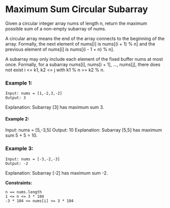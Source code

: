# Maximum Sum Circular Subarray

Given a circular integer array nums of length n, return the maximum possible sum of a non-empty subarray of nums.

A circular array means the end of the array connects to the beginning of the array. Formally, the next element of nums[i] is nums[(i + 1) % n] and the previous element of nums[i] is nums[(i - 1 + n) % n].

A subarray may only include each element of the fixed buffer nums at most once. Formally, for a subarray nums[i], nums[i + 1], ..., nums[j], there does not exist i <= k1, k2 <= j with k1 % n == k2 % n.

### Example 1:

```
Input: nums = [1,-2,3,-2]
Output: 3
```
Explanation: Subarray [3] has maximum sum 3.

#### Example 2:

Input: nums = [5,-3,5]
Output: 10
Explanation: Subarray [5,5] has maximum sum 5 + 5 = 10.

### Example 3:

```
Input: nums = [-3,-2,-3]
Output: -2
```
Explanation: Subarray [-2] has maximum sum -2.

**Constraints:**

    n == nums.length
    1 <= n <= 3 * 104
    -3 * 104 <= nums[i] <= 3 * 104

